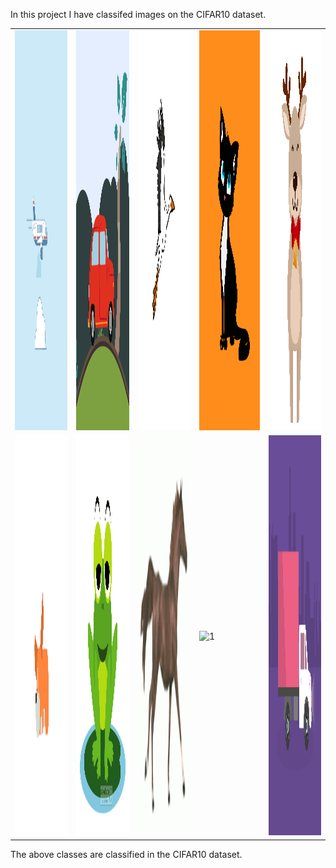 In this project I have classifed images on the CIFAR10 dataset.

<table>
    <tr>
        <td> <img src="gifs\airplane.gif"  alt="1" width = 360px height = 640px ></td>
        <td> <img src="gifs\automobile.gif"  alt="1" width = 360px height = 640px ></td>
        <td> <img src="gifs\bird.gif"  alt="1" width = 360px height = 640px ></td>
        <td> <img src="gifs\cat.gif"  alt="1" width = 360px height = 640px ></td>
        <td> <img src="gifs\deer.gif"  alt="1" width = 360px height = 640px ></td>
    </tr> 
    <tr>
        <td> <img src="gifs\dog.gif"  alt="1" width = 360px height = 640px ></td>
        <td> <img src="gifs\frog.gif"  alt="1" width = 360px height = 640px ></td>
        <td> <img src="gifs\horse.gif"  alt="1" width = 360px height = 640px ></td>
        <td> <img src="gifs\ship.gif"  alt="1" width = 360px height = 640px ></td>
        <td> <img src="gifs\truck.gif"  alt="1" width = 360px height = 640px ></td>
    </tr>
</table>

The above classes are classified in the CIFAR10 dataset.
